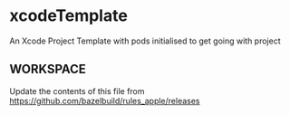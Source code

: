 # xcodeTemplate
An Xcode Project Template with pods initialised to get going with project


## WORKSPACE
Update the contents of this file from https://github.com/bazelbuild/rules_apple/releases
